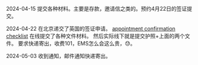 2024-04-15 提交各种材料。主要是存款，邀请信之类的。预约4月22日的签证提交。

2024-04-22 在北京递交了英国的签证申请。
[appointment confirmation](note/出海/英国签证/0422%20打印/appointment%20confirmation.pdf)
[checklist](note/出海/英国签证/0422%20打印/checklist.pdf)
在线提交了各种文件材料。 然后实际线下就是提交护照+上面的两个文件。
要求快递寄出，收费101，EMS怎么会这么贵，😓。

2024-05-03 收到通知，邮件通知快递寄出。


